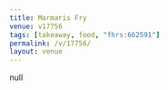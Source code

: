 ```yaml
---
title: Marmaris Fry
venue: v17756
tags: [takeaway, food, "fhrs:662591"]
permalink: /v/17756/
layout: venue
---
```

null